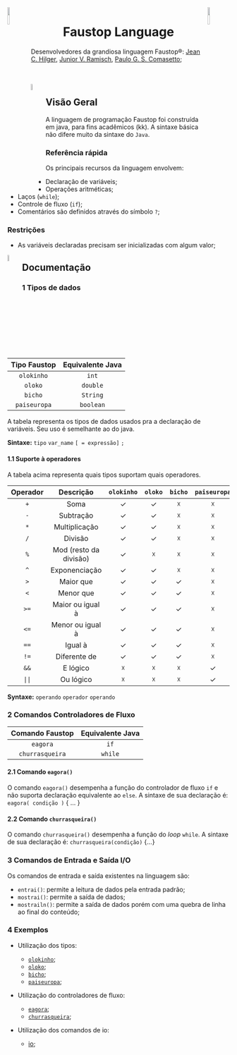 <img src="https://pbs.twimg.com/media/CmeE6ZNW8AAGXX-.png" height="10%" width="10%" align="left">
<img src="https://pbs.twimg.com/media/CmeE6ZNW8AAGXX-.png" height="10%" width="10%" align="right">
<h1 align="center">Faustop Language</h1>

Desenvolvedores da grandiosa linguagem Faustop®: [Jean C. Hilger](https://github.com/JeanCHilger), [Junior V. Ramisch](https://github.com/Junior-16), [Paulo G. S. Comasetto](https://github.com/PauloGSC);

<br>
<br>

<img src="https://pbs.twimg.com/media/CmeE6gdXgAA55wU.png" height="6%" width="6%" align="left">

<h2>Visão Geral</h2>

A linguagem de programação Faustop foi construída em java, para fins acadêmicos (kk). A sintaxe básica não difere muito da sintaxe do `Java`.

### Referência rápida

Os principais recursos da linguagem envolvem:

-   Declaração de variáveis;
-   Operações aritméticas;
-   Laços (`while`);
-   Controle de fluxo (`if`);
-   Comentários são definidos através do símbolo `?`;

### Restrições
 - As variáveis declaradas precisam ser inicializadas com algum valor;
<img src="https://pbs.twimg.com/media/CmeE6gdXgAA55wU.png" height="6%" width="6%" align="left">
<h2>Documentação</h2>

### 1 Tipos de dados

| Tipo Faustop | Equivalente Java |
| :----------: | :--------------: |
|  `olokinho`  |       `int`      |
|    `oloko`   |     `double`     |
|    `bicho`   |     `String`     |
| `paiseuropa` |     `boolean`    |

A tabela representa os tipos de dados usados pra a declaração de variáveis. Seu uso é semelhante ao do java.

**Sintaxe:** `tipo` `var_name` `[ = expressão]` `;`

#### 1.1 Suporte à operadores

A tabela acima representa quais tipos suportam quais operadores.

| Operador |        Descrição       | `olokinho` | `oloko` | `bicho` | `paiseuropa` |
| :------: | :--------------------: | :--------: | :-----: | :-----: | :----------: |
|    `+`   |          Soma          |      ✓     |    ✓    |    ☓    |       ☓      |
|    `-`   |        Subtração       |      ✓     |    ✓    |    ☓    |       ☓      |
|    `*`   |      Multiplicação     |      ✓     |    ✓    |    ☓    |       ☓      |
|    `/`   |         Divisão        |      ✓     |    ✓    |    ☓    |       ☓      |
|    `%`   | Mod (resto da divisão) |      ✓     |    ☓    |    ☓    |       ☓      |
|    `^`   |      Exponenciação     |      ✓     |    ✓    |    ☓    |       ☓      |
|    `>`   |        Maior que       |      ✓     |    ✓    |    ✓    |       ☓      |
|    `<`   |        Menor que       |      ✓     |    ✓    |    ✓    |       ☓      |
|   `>=`   |    Maior ou igual à    |      ✓     |    ✓    |    ✓    |       ☓      |
|   `<=`   |    Menor ou igual à    |      ✓     |    ✓    |    ✓    |       ☓      |
|   `==`   |         Igual à        |      ✓     |    ✓    |    ✓    |       ☓      |
|   `!=`   |      Diferente de      |      ✓     |    ✓    |    ✓    |       ☓      |
|   `&&`   |        E lógico        |      ☓     |    ☓    |    ☓    |       ✓      |
|  `\|\|`  |        Ou lógico       |      ☓     |    ☓    |    ☓    |       ✓      |

**Syntaxe:** `operando` `operador` `operando`

### 2 Comandos Controladores de Fluxo

| Comando Faustop | Equivalente Java |
| :-------------: | :--------------: |
|     `eagora`    |       `if`       |
| `churrasqueira` |      `while`     |

#### 2.1 Comando `eagora()`

O comando `eagora()` desempenha a função do controlador de fluxo `if` e não suporta declaração equivalente ao `else`. A sintaxe de sua declaração é: `eagora( condição )` { ... }

#### 2.2 Comando `churrasqueira()`

O comando `churrasqueira()` desempenha a função do _loop_ `while`. A sintaxe de sua declaração é: `churrasqueira(condição)` {...}

### 3 Comandos de Entrada e Saída I/O

Os comandos de entrada e saída existentes na linguagem são:

-   `entrai()`: permite a leitura de dados pela entrada padrão;
-   `mostrai()`: permite a saída de dados;
-   `mostrailn()`: permite a saída de dados porém com uma quebra de linha ao final do conteúdo;

### 4 Exemplos

-   Utilização dos tipos:
    -   [`olokinho`](https://github.com/Junior-16/faustop-language/blob/develop/examples/ex_olokinho.fau);
	-   [`oloko`](https://github.com/Junior-16/faustop-language/blob/develop/examples/ex_oloko.fau);
	-   [`bicho`](https://github.com/Junior-16/faustop-language/blob/develop/examples/ex_bicho.fau);
	-   [`paiseuropa`](https://github.com/Junior-16/faustop-language/blob/develop/examples/ex_paiseuropa.fau);
-   Utilização do controladores de fluxo:
	-   [`eagora`](https://github.com/Junior-16/faustop-language/blob/develop/examples/ex_eagora.fau);
	-   [`churrasqueira`](https://github.com/Junior-16/faustop-language/blob/develop/examples/ex_churrasqueira.fau);

-   Utilização dos comandos de io:
	-   [io](https://github.com/Junior-16/faustop-language/blob/develop/examples/ex_io.fau);


[fausto1]: http://raw.cdn.cennoticias.com/fda315a7-6083-490e-bf65-74874928ac41

[fausto2]: https://i.pinimg.com/originals/c5/73/00/c573001d39ef51756047e71d75851d67.jpg

[fausto3]: https://encrypted-tbn0.gstatic.com/images?q=tbn:ANd9GcQJqRyGYy6DsCTMI4f9MP7gpSU-dIwDR9-h6AyM9OwI4coiKfoz

[fausto4]: https://i.kym-cdn.com/photos/images/newsfeed/001/181/711/1b1.jpg

[faustoico1]: https://img.ibxk.com.br/2018/2/programas/16005909121631975.png

[faustoico2]: https://pbs.twimg.com/media/CmeE6ZNW8AAGXX-.png

[faustoico3]: https://pbs.twimg.com/media/CmeE6gdXgAA55wU.png
